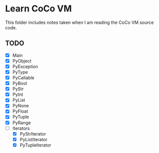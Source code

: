 # Learn CoCo VM

This folder includes notes taken when I am reading the CoCo VM source
code.

## TODO

* [x] Main
* [x] PyObject
* [x] PyException
* [x] PyType
* [x] PyCallable
* [x] PyBool
* [x] PyStr
* [x] PyInt
* [x] PyList
* [x] PyNone
* [x] PyFloat
* [x] PyTuple
* [x] PyRange
* [ ] Iterators
  - [x] PyStrIterator
  - [x] PyListIterator
  - [x] PyTupleIterator
